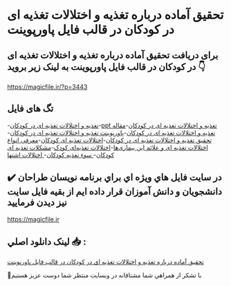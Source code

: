 # تحقیق آماده درباره تغذیه و اختلالات تغذیه ای در کودکان در قالب فایل پاورپوینت

## برای دریافت تحقیق آماده درباره تغذیه و اختلالات تغذیه ای در کودکان در قالب فایل پاورپوینت به لینک زیر بروید 👇

https://magicfile.ir/?p=3443

## تگ های فایل

-[تغذیه و اختلالات تغذیه ای در کودکان](https://magicfile.ir/product/%d8%aa%d8%ba%d8%b0%db%8c%d9%87-%d9%88-%d8%a7%d8%ae%d8%aa%d9%84%d8%a7%d9%84%d8%a7%d8%aa-%d8%aa%d8%ba%d8%b0%db%8c%d9%87-%d8%a7%db%8c-%d8%af%d8%b1-%da%a9%d9%88%d8%af%da%a9%d8%a7%d9%86-%d9%be%d8%a7%d9%88%d8%b1%d9%be%d9%88%db%8c%d9%86%d8%aa/)-[ppt تغذیه و اختلالات تغذیه ای در کودکان](https://magicfile.ir/product/%d8%aa%d8%ba%d8%b0%db%8c%d9%87-%d9%88-%d8%a7%d8%ae%d8%aa%d9%84%d8%a7%d9%84%d8%a7%d8%aa-%d8%aa%d8%ba%d8%b0%db%8c%d9%87-%d8%a7%db%8c-%d8%af%d8%b1-%da%a9%d9%88%d8%af%da%a9%d8%a7%d9%86-%d9%be%d8%a7%d9%88%d8%b1%d9%be%d9%88%db%8c%d9%86%d8%aa/)-[مقاله تغذیه و اختلالات تغذیه ای در کودکان](https://magicfile.ir/product/%d8%aa%d8%ba%d8%b0%db%8c%d9%87-%d9%88-%d8%a7%d8%ae%d8%aa%d9%84%d8%a7%d9%84%d8%a7%d8%aa-%d8%aa%d8%ba%d8%b0%db%8c%d9%87-%d8%a7%db%8c-%d8%af%d8%b1-%da%a9%d9%88%d8%af%da%a9%d8%a7%d9%86-%d9%be%d8%a7%d9%88%d8%b1%d9%be%d9%88%db%8c%d9%86%d8%aa/)-[پاورپوینت تغذیه و اختلالات تغذیه ای در کودکان](https://magicfile.ir/product/%d8%aa%d8%ba%d8%b0%db%8c%d9%87-%d9%88-%d8%a7%d8%ae%d8%aa%d9%84%d8%a7%d9%84%d8%a7%d8%aa-%d8%aa%d8%ba%d8%b0%db%8c%d9%87-%d8%a7%db%8c-%d8%af%d8%b1-%da%a9%d9%88%d8%af%da%a9%d8%a7%d9%86-%d9%be%d8%a7%d9%88%d8%b1%d9%be%d9%88%db%8c%d9%86%d8%aa/)-[تحقیق تغذیه و اختلالات تغذیه ای در کودکان](https://magicfile.ir/product/%d8%aa%d8%ba%d8%b0%db%8c%d9%87-%d9%88-%d8%a7%d8%ae%d8%aa%d9%84%d8%a7%d9%84%d8%a7%d8%aa-%d8%aa%d8%ba%d8%b0%db%8c%d9%87-%d8%a7%db%8c-%d8%af%d8%b1-%da%a9%d9%88%d8%af%da%a9%d8%a7%d9%86-%d9%be%d8%a7%d9%88%d8%b1%d9%be%d9%88%db%8c%d9%86%d8%aa/)-[اختلالات تغذیه ای کودکان](https://magicfile.ir/product/%d8%aa%d8%ba%d8%b0%db%8c%d9%87-%d9%88-%d8%a7%d8%ae%d8%aa%d9%84%d8%a7%d9%84%d8%a7%d8%aa-%d8%aa%d8%ba%d8%b0%db%8c%d9%87-%d8%a7%db%8c-%d8%af%d8%b1-%da%a9%d9%88%d8%af%da%a9%d8%a7%d9%86-%d9%be%d8%a7%d9%88%d8%b1%d9%be%d9%88%db%8c%d9%86%d8%aa/)-[معرفی انواع اختلالات تغذیه ای و علائم این بیماری‌ها](https://magicfile.ir/product/%d8%aa%d8%ba%d8%b0%db%8c%d9%87-%d9%88-%d8%a7%d8%ae%d8%aa%d9%84%d8%a7%d9%84%d8%a7%d8%aa-%d8%aa%d8%ba%d8%b0%db%8c%d9%87-%d8%a7%db%8c-%d8%af%d8%b1-%da%a9%d9%88%d8%af%da%a9%d8%a7%d9%86-%d9%be%d8%a7%d9%88%d8%b1%d9%be%d9%88%db%8c%d9%86%d8%aa/)-[اختلالات تغذیه‌ای کودک](https://magicfile.ir/product/%d8%aa%d8%ba%d8%b0%db%8c%d9%87-%d9%88-%d8%a7%d8%ae%d8%aa%d9%84%d8%a7%d9%84%d8%a7%d8%aa-%d8%aa%d8%ba%d8%b0%db%8c%d9%87-%d8%a7%db%8c-%d8%af%d8%b1-%da%a9%d9%88%d8%af%da%a9%d8%a7%d9%86-%d9%be%d8%a7%d9%88%d8%b1%d9%be%d9%88%db%8c%d9%86%d8%aa/)-[مشکلات تغذیه ای کودکان](https://magicfile.ir/product/%d8%aa%d8%ba%d8%b0%db%8c%d9%87-%d9%88-%d8%a7%d8%ae%d8%aa%d9%84%d8%a7%d9%84%d8%a7%d8%aa-%d8%aa%d8%ba%d8%b0%db%8c%d9%87-%d8%a7%db%8c-%d8%af%d8%b1-%da%a9%d9%88%d8%af%da%a9%d8%a7%d9%86-%d9%be%d8%a7%d9%88%d8%b1%d9%be%d9%88%db%8c%d9%86%d8%aa/)-[ سوء تغذیه کودکان](https://magicfile.ir/product/%d8%aa%d8%ba%d8%b0%db%8c%d9%87-%d9%88-%d8%a7%d8%ae%d8%aa%d9%84%d8%a7%d9%84%d8%a7%d8%aa-%d8%aa%d8%ba%d8%b0%db%8c%d9%87-%d8%a7%db%8c-%d8%af%d8%b1-%da%a9%d9%88%d8%af%da%a9%d8%a7%d9%86-%d9%be%d8%a7%d9%88%d8%b1%d9%be%d9%88%db%8c%d9%86%d8%aa/)-[ اختلالات اشتها](https://magicfile.ir/product/%d8%aa%d8%ba%d8%b0%db%8c%d9%87-%d9%88-%d8%a7%d8%ae%d8%aa%d9%84%d8%a7%d9%84%d8%a7%d8%aa-%d8%aa%d8%ba%d8%b0%db%8c%d9%87-%d8%a7%db%8c-%d8%af%d8%b1-%da%a9%d9%88%d8%af%da%a9%d8%a7%d9%86-%d9%be%d8%a7%d9%88%d8%b1%d9%be%d9%88%db%8c%d9%86%d8%aa/)

## ✔️ در سايت فايل هاي ويژه اي براي برنامه نويسان طراحان دانشجويان و دانش آموزان قرار داده ايم از بقيه فايل سايت نيز ديدن فرماييد

https://magicfile.ir


## لينک دانلود اصلي 📥 :

[تحقیق آماده درباره تغذیه و اختلالات تغذیه ای در کودکان در قالب فایل پاورپوینت](https://magicfile.ir/product/%d8%aa%d8%ba%d8%b0%db%8c%d9%87-%d9%88-%d8%a7%d8%ae%d8%aa%d9%84%d8%a7%d9%84%d8%a7%d8%aa-%d8%aa%d8%ba%d8%b0%db%8c%d9%87-%d8%a7%db%8c-%d8%af%d8%b1-%da%a9%d9%88%d8%af%da%a9%d8%a7%d9%86-%d9%be%d8%a7%d9%88%d8%b1%d9%be%d9%88%db%8c%d9%86%d8%aa/) 


🙏با تشکر از همراهي شما مشتاقانه در وبسایت منتظر شما دوست عزیز هستیم

